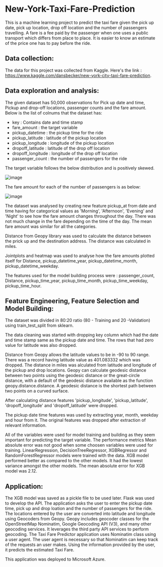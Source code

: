 # New-York-Taxi-Fare-Prediction

This is a machine learning project to predict the taxi fare given the pick up date, pick up location, drop off location and the number of passengers travelling. A fare is a fee paid by the passenger when one uses a public transport which differs from place to place. It is easier to know an estimate of the price one has to pay before the ride.

## Data collection:
The data for this project was collected from Kaggle. Here's the link : https://www.kaggle.com/dansbecker/new-york-city-taxi-fare-prediction.

## Data exploration and analysis:
The given dataset has 50,000 observations for Pick up date and time, Pickup and drop-off locations, passenger counts and the fare amount. Below is the list of colnums that the dataset has:

 - key : Contains date and time stamp 
 - fare_amount : the target variable
 - pickup_datetime : the pickup time for the ride 
 - pickup_latitude : latitude of the pickup location
 - pickup_longitude : longitude of the pickup location
 - dropoff_latitude : latitude of the drop off location
 - dropoff_longitude : longitude of the drop off location
 - passenger_count : the number of passengers for the ride

The target variable follows the below distribution and is positively skewed.


![image](https://user-images.githubusercontent.com/38220315/114553244-114f7180-9c83-11eb-9420-19724aca998d.png)

The fare amount for each of the number of passengers is as below:

![image](https://user-images.githubusercontent.com/38220315/114553789-a488a700-9c83-11eb-8dba-6816e5f0580e.png)

The dataset was analysed by creating new feature pickup_at from date and time having for categorical values as 'Morning', 'Afternoon', 'Evening' and 'Night' to see how the fare amount changes throughout the day. There was not much change in the fare depending on the time of the day. The mean fare amount was similar for all the categories.

Distance from Geopy library was used to calculate the distance between the prick up and the destination address. The distance was calculated in miles. 

Jointplots and heatmap was used to analyse how the fare amounts plotted itself for Distance, pickup_datetime_year, pickup_datetime_month, pickup_datetime_weekday.

The features used for the model building process were : passenger_count, Distance, pickup_time_year, pickup_time_month, pickup_time_weekday, pickup_time_hour.

## Feature Engineering, Feature Selection and Model Building:
The dataset was divided in 80:20 ratio (80 - Training and 20 -Validation) using train_test_split from sklearn.

The data cleaning was started with dropping key column which had the date and time stamp same as the pickup date and time. The rows that had zero value for latitude was also dropped. 

Distance from Geopy allows the latitude values to be in -90 to 90 range. There was a record having latitude value as 401.083332 which was dropped. The distance in miles was alculated from latitude and longitude of the pickup and drop locations. Geopy can calculate geodesic distance between two points using the geodesic distance or the great-circle distance, with a default of the geodesic distance available as the function geopy.distance.distance.  A geodesic distance is the shortest path between two points on a curved
surface.

After calculating distance features 'pickup_longitude', 'pickup_latitude', 'dropoff_longitude' and 'dropoff_latitude' were dropped.

The pickup date time features was used by extracting year, month, weekday and hour from it. The original features was dropped after extraction of relevant information. 

All of the variables were used for model training and building as they seem important for predicting the target variable. The performance metrics Mean absolute error was not good when some choosen variables were used for training.
LinearRegression, DecisionTreeRegressor, XGBRegressor and RandomForestRegressor models were trained with the data. XGB model performed better as compared to the other models. It had the lowest variance amongst the other models. The mean absolute error for XGB model was 2.12.

## Application:
The XGB model was saved as a pickle file to be used later. Flask was used to develop the API.
The application asks the user to enter the pickup date time, pick up and drop loation and the number of passengers for the ride. The locations entered by the user are converted into latitude and longitude using Geocoders from Geopy. Geopy includes geocoder classes for the OpenStreetMap Nominatim, Google Geocoding API (V3), and many other geocoding services. It leverages the third party API services to perform geocoding. The Taxi Fare Predictor application uses Nominatim class using a user agent. The user agent is necessary so that Nominatim can keep track of the requests an user makes. 
Using the information provided by the user, it predicts the estimated Taxi Fare.

This application was deployed to Microsoft Azure. 

